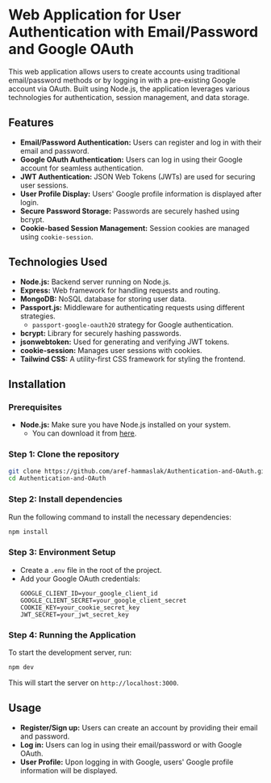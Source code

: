 # Web Application for User Authentication with Email/Password and Google OAuth

This web application allows users to create accounts using traditional email/password methods or by logging in with a pre-existing Google account via OAuth. Built using Node.js, the application leverages various technologies for authentication, session management, and data storage.

## Features
- **Email/Password Authentication:** Users can register and log in with their email and password.
- **Google OAuth Authentication:** Users can log in using their Google account for seamless authentication.
- **JWT Authentication:** JSON Web Tokens (JWTs) are used for securing user sessions.
- **User Profile Display:** Users' Google profile information is displayed after login.
- **Secure Password Storage:** Passwords are securely hashed using bcrypt.
- **Cookie-based Session Management:** Session cookies are managed using `cookie-session`.

## Technologies Used
- **Node.js:** Backend server running on Node.js.
- **Express:** Web framework for handling requests and routing.
- **MongoDB:** NoSQL database for storing user data.
- **Passport.js:** Middleware for authenticating requests using different strategies.
  - `passport-google-oauth20` strategy for Google authentication.
- **bcrypt:** Library for securely hashing passwords.
- **jsonwebtoken:** Used for generating and verifying JWT tokens.
- **cookie-session:** Manages user sessions with cookies.
- **Tailwind CSS:** A utility-first CSS framework for styling the frontend.

## Installation

### Prerequisites
- **Node.js:** Make sure you have Node.js installed on your system.
  - You can download it from [here](https://nodejs.org/).

### Step 1: Clone the repository
```bash
git clone https://github.com/aref-hammaslak/Authentication-and-OAuth.git
cd Authentication-and-OAuth
```

### Step 2: Install dependencies
Run the following command to install the necessary dependencies:
```bash
npm install
```

### Step 3: Environment Setup
- Create a `.env` file in the root of the project.
- Add your Google OAuth credentials:
  ```plaintext
  GOOGLE_CLIENT_ID=your_google_client_id
  GOOGLE_CLIENT_SECRET=your_google_client_secret
  COOKIE_KEY=your_cookie_secret_key
  JWT_SECRET=your_jwt_secret_key
  ```

### Step 4: Running the Application
To start the development server, run:
```bash
npm dev
```
This will start the server on `http://localhost:3000`.

## Usage
- **Register/Sign up:** Users can create an account by providing their email and password.
- **Log in:** Users can log in using their email/password or with Google OAuth.
- **User Profile:** Upon logging in with Google, users' Google profile information will be displayed.

